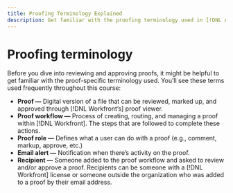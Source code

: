 ```yaml
---
title: Proofing Terminology Explained
description: Get familiar with the proofing terminology used in [!DNL Adobe Workfront].
---
```

# Proofing terminology

Before you dive into reviewing and approving proofs, it might be helpful to get familiar with the proof-specific terminology used. You’ll see these terms used frequently throughout this course:

* **Proof —** Digital version of a file that can be reviewed, marked up, and approved through [!DNL Workfront’s] proof viewer. 
* **Proof workflow —** Process of creating, routing, and managing a proof within [!DNL Workfront]. The steps that are followed to complete these actions.
* **Proof role —** Defines what a user can do with a proof (e.g., comment, markup, approve, etc.)
* **Email alert —** Notification when there’s activity on the proof.
* **Recipient —** Someone added to the proof workflow and asked to review and/or approve a proof. Recipients can be someone with a [!DNL Workfront] license or someone outside the organization who was added to a proof by their email address.

<!--
For a complete list of [!DNL Workfront] proof terms, download this guide.
-->
